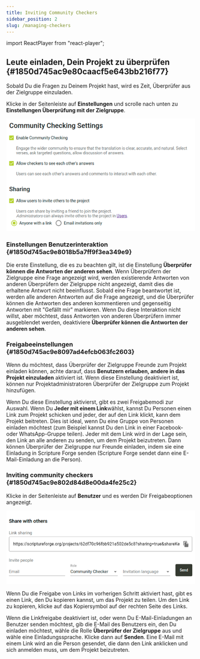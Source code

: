 ```yaml
---
title: Inviting Community Checkers
sidebar_position: 2
slug: /managing-checkers
---
```


import ReactPlayer from "react-player";

## Leute einladen, Dein Projekt zu überprüfen {#1850d745ac9e80caacf5e643bb216f77}

<ReactPlayer controls url="https://youtu.be/aBPHCF56hxA" />

Sobald Du die Fragen zu Deinem Projekt hast, wird es Zeit, Überprüfer aus der Zielgruppe einzuladen.

Klicke in der Seitenleiste auf **Einstellungen** und scrolle nach unten zu **Einstellungen Überprüfung mit der Zielgruppe**.

![](./998098765.png)

### Einstellungen Benutzerinteraktion {#1850d745ac9e8018b5a7ff9f3ea349e9}

Die erste Einstellung, die es zu beachten gilt, ist die Einstellung **Überprüfer können die Antworten der anderen sehen**. Wenn Überprüfern der Zielgruppe eine Frage angezeigt wird, werden existierende Antworten von anderen Überprüfern der Zielgruppe nicht angezeigt, damit dies die erhaltene Antwort nicht beeinflusst. Sobald eine Frage beantwortet ist, werden alle anderen Antworten auf die Frage angezeigt, und die Überprüfer können die Antworten des anderen kommentieren und gegenseitig Antworten mit "Gefällt mir" markieren. Wenn Du diese Interaktion nicht willst, aber möchtest, dass Antworten von anderen Überprüfern immer ausgeblendet werden, deaktiviere **Überprüfer können die Antworten der anderen sehen**.

### Freigabeeinstellungen {#1850d745ac9e8097ad4efcb063fc2603}

Wenn du möchtest, dass Überprüfer der Zielgruppe Freunde zum Projekt einladen können, achte darauf, dass **Benutzern erlauben, andere in das Projekt einzuladen** aktiviert ist. Wenn diese Einstellung deaktiviert ist, können nur Projektadministratoren Überprüfer der Zielgruppe zum Projekt hinzufügen.

Wenn Du diese Einstellung aktivierst, gibt es zwei Freigabemodi zur Auswahl. Wenn Du **Jeder mit einem Link**wählst, kannst Du Personen einen Link zum Projekt schicken und jeder, der auf den Link klickt, kann dem Projekt beitreten. Dies ist ideal, wenn Du eine Gruppe von Personen einladen möchtest (zum Beispiel kannst Du den Link in einer Facebook- oder WhatsApp-Gruppe teilen). Jeder mit dem Link wird in der Lage sein, den Link an alle anderen zu senden, um dem Projekt beizutreten. Dann können Überprüfer der Zielgruppe nur Freunde einladen, indem sie eine Einladung in Scripture Forge senden (Scripture Forge sendet dann eine E-Mail-Einladung an die Person).

### Inviting community checkers {#1850d745ac9e802d84d8e00da4fe25c2}

Klicke in der Seitenleiste auf **Benutzer** und es werden Dir Freigabeoptionen angezeigt.

![](./1688833473.png)

Wenn Du die Freigabe von Links im vorherigen Schritt aktiviert hast, gibt es einen Link, den Du kopieren kannst, um das Projekt zu teilen. Um den Link zu kopieren, klicke auf das Kopiersymbol auf der rechten Seite des Links.

Wenn die Linkfreigabe deaktiviert ist, oder wenn Du E-Mail-Einladungen an Benutzer senden möchtest, gib die E-Mail des Benutzers ein, den Du einladen möchtest, wähle die Rolle **Überprüfer der Zielgruppe** aus und wähle eine Einladungssprache. Klicke dann auf **Senden**. Eine E-Mail mit einem Link wird an die Person gesendet, die dann den Link anklicken und sich anmelden muss, um dem Projekt beizutreten.
